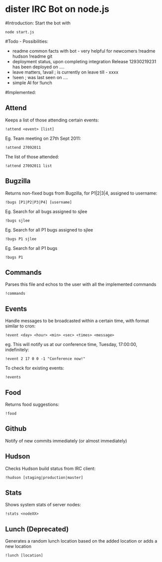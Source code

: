 dister IRC Bot on node.js
=========================
#Introduction:
Start the bot with

    node start.js

#Todo - Possibilities:
- readme common facts with bot - very helpful for newcomers
	!readme hudson
	!readme git
- deployment status, upon completing integration
	Release 12930219231 has been deployed on .... 
- leave matters, !avail <nick>; <nick> is currently on leave till - xxxx
- !seen <nick>; <nick> was last seen on .... 
- simple AI for !lunch

#Implemented:
## Attend
Keeps a list of those attending certain events:

    !attend <event> [list]

Eg. Team meeting on 27th Sept 2011:

    !attend 27092011

The list of those attended:

    !attend 27092011 list

## Bugzilla
Returns non-fixed bugs from Bugzilla, for P1|2|3|4, assigned to username:

    !bugs [P1|P2|P3|P4] [username]

Eg. Search for all bugs assigned to sjlee

    !bugs sjlee

Eg. Search for all P1 bugs assigned to sjlee

    !bugs P1 sjlee

Eg. Search for all P1 bugs

    !bugs P1

## Commands
Parses this file and echos to the user with all the implemented commands

    !commands

## Events
Handle messages to be broadcasted within a certain time, with format similar to
cron:

    !event <day> <hour> <min> <sec> <times> <message>

eg. This will notify us at our conference time, Tuesday, 17:00:00, indefinitely:

    !event 2 17 0 0 -1 "Conference now!"

To check for existing events:

    !events

## Food
Returns food suggestions:

    !food

## Github
Notify of new commits immediately (or almost immediately)

## Hudson
Checks Hudson build status from IRC client:

    !hudson [staging|production|master]

## Stats
Shows system stats of server nodes:

    !stats <nodeXX>

## Lunch (Deprecated)
Generates a random lunch location based on the added location or adds a new
location

    !lunch [location]
